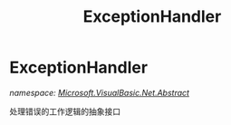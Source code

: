 ﻿---
title: ExceptionHandler
---

# ExceptionHandler
_namespace: [Microsoft.VisualBasic.Net.Abstract](N-Microsoft.VisualBasic.Net.Abstract.html)_

处理错误的工作逻辑的抽象接口




